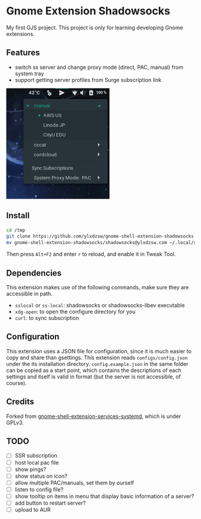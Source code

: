 Gnome Extension Shadowsocks
===========================

My first GJS project. This project is only for learning developing Gnome extensions.

## Features

- switch ss server and change proxy mode (direct, PAC, manual) from system tray
- support getting server profiles from Surge subscription link

![screenshot](screenshot.png)

## Install

```sh
cd /tmp
git clone https://github.com/ylxdzsw/gnome-shell-extension-shadowsocks
mv gnome-shell-extension-shadowsocks/shadowsocks@ylxdzsw.com ~/.local/share/gnome-shell/extensions
```

Then press `Alt+F2` and enter `r` to reload, and enable it in Tweak Tool.

## Dependencies

This extension makes use of the following commands, make sure they are accessible in path.

- `sslocal` or `ss-local`: shadowsocks or shadowsocks-libev executable
- `xdg-open`: to open the configure directory for you
- `curl`: to sync subscription

## Configuration

This extension uses a JSON file for configuration, since it is much easier to copy and share than gsettings. This
extension reads `configs/config.json` under the its installation directory. `config.example.json` in the same folder can
be copied as a start point, which contains the descriptions of each settings and itself is valid in format (but the
server is not accessible, of course).

## Credits

Forked from [gnome-shell-extension-services-systemd](https://github.com/petres/gnome-shell-extension-services-systemd),
which is under GPLv3.

## TODO

- [ ] SSR subscription
- [ ] host local pac file
- [ ] show pings?
- [ ] show status on icon?
- [ ] allow multiple PAC/manuals, set them by ourself
- [ ] listen to config file?
- [ ] show tooltip on items in menu that display basic information of a server?
- [ ] add button to restart server?
- [ ] upload to AUR
